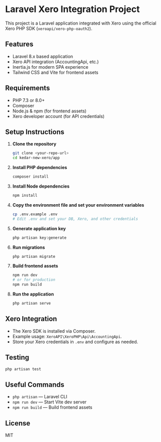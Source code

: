 
# Laravel Xero Integration Project

This project is a Laravel application integrated with Xero using the official Xero PHP SDK (`xeroapi/xero-php-oauth2`).

## Features
- Laravel 8.x based application
- Xero API integration (AccountingApi, etc.)
- Inertia.js for modern SPA experience
- Tailwind CSS and Vite for frontend assets

## Requirements
- PHP 7.3 or 8.0+
- Composer
- Node.js & npm (for frontend assets)
- Xero developer account (for API credentials)

## Setup Instructions

1. **Clone the repository**
   ```bash
   git clone <your-repo-url>
   cd kedar-new-xero/app
   ```

2. **Install PHP dependencies**
   ```bash
   composer install
   ```

3. **Install Node dependencies**
   ```bash
   npm install
   ```

4. **Copy the environment file and set your environment variables**
   ```bash
   cp .env.example .env
   # Edit .env and set your DB, Xero, and other credentials
   ```

5. **Generate application key**
   ```bash
   php artisan key:generate
   ```

6. **Run migrations**
   ```bash
   php artisan migrate
   ```

7. **Build frontend assets**
   ```bash
   npm run dev
   # or for production
   npm run build
   ```

8. **Run the application**
   ```bash
   php artisan serve
   ```

## Xero Integration
- The Xero SDK is installed via Composer.
- Example usage: `XeroAPI\XeroPHP\Api\AccountingApi`.
- Store your Xero credentials in `.env` and configure as needed.

## Testing
```bash
php artisan test
```

## Useful Commands
- `php artisan` — Laravel CLI
- `npm run dev` — Start Vite dev server
- `npm run build` — Build frontend assets

## License
MIT
